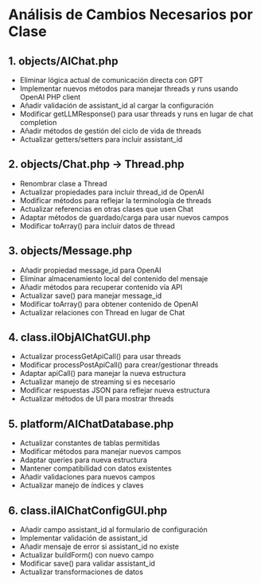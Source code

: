# Análisis de Cambios Necesarios por Clase

## 1. objects/AIChat.php
- Eliminar lógica actual de comunicación directa con GPT
- Implementar nuevos métodos para manejar threads y runs usando OpenAI PHP client
- Añadir validación de assistant_id al cargar la configuración
- Modificar getLLMResponse() para usar threads y runs en lugar de chat completion
- Añadir métodos de gestión del ciclo de vida de threads
- Actualizar getters/setters para incluir assistant_id

## 2. objects/Chat.php → Thread.php
- Renombrar clase a Thread
- Actualizar propiedades para incluir thread_id de OpenAI
- Modificar métodos para reflejar la terminología de threads
- Actualizar referencias en otras clases que usen Chat
- Adaptar métodos de guardado/carga para usar nuevos campos
- Modificar toArray() para incluir datos de thread

## 3. objects/Message.php
- Añadir propiedad message_id para OpenAI
- Eliminar almacenamiento local del contenido del mensaje
- Añadir métodos para recuperar contenido vía API
- Actualizar save() para manejar message_id
- Modificar toArray() para obtener contenido de OpenAI
- Actualizar relaciones con Thread en lugar de Chat

## 4. class.ilObjAIChatGUI.php
- Actualizar processGetApiCall() para usar threads
- Modificar processPostApiCall() para crear/gestionar threads
- Adaptar apiCall() para manejar la nueva estructura
- Actualizar manejo de streaming si es necesario
- Modificar respuestas JSON para reflejar nueva estructura
- Actualizar métodos de UI para mostrar threads

## 5. platform/AIChatDatabase.php
- Actualizar constantes de tablas permitidas
- Modificar métodos para manejar nuevos campos
- Adaptar queries para nueva estructura
- Mantener compatibilidad con datos existentes
- Añadir validaciones para nuevos campos
- Actualizar manejo de índices y claves

## 6. class.ilAIChatConfigGUI.php
- Añadir campo assistant_id al formulario de configuración
- Implementar validación de assistant_id
- Añadir mensaje de error si assistant_id no existe
- Actualizar buildForm() con nuevo campo
- Modificar save() para validar assistant_id
- Actualizar transformaciones de datos
